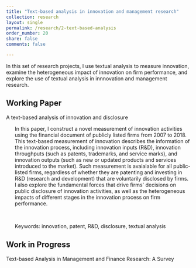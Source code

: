 ```yaml
---
title: "Text-based analysis in innovation and management research"
collection: research
layout: single
permalink: /research/2-text-based-analysis
order_number: 20
share: false
comments: false

---
```

In this set of research projects, I use textual analysis to measure innovation, examine the heterogeneous impact of innovation on firm performance, and explore the use of textual analysis in innnovation and management research.

## Working Paper

A text-based analysis of innovation and disclosure<br/>

<ul>In this paper, I construct a novel measurement of innovation activities using the financial document of publicly listed firms from 2007 to 2018. This text-based measurement of innovation describes the information of the innovation process, including innovation inputs (R&D), innovation throughputs (such as patents, trademarks, and service marks), and innovation outputs (such as new or updated products and services introduced to the market). Such measurement is avaialable for all public-listed firms, regardless of whether they are patenting and investing in R&D (research and development) that are voluntarily disclosed by firms. I also explore the fundamental forces that drive firms' decisions on public disclosure of innovation activities, as well as the heterogeneous impacts of different stages in the innovation process on firm performance.</ul><br/>

<ul>Keywords: innovation, patent, R&D, disclosure, textual analysis</ul>


## Work in Progress

Text-based Analysis in Management and Finance Research: A Survey<br/>
